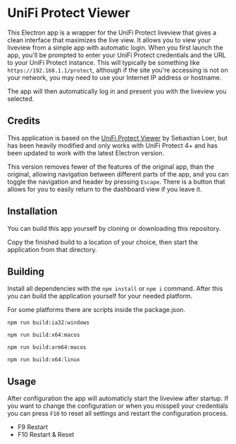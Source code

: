 # UniFi Protect Viewer

This Electron app is a wrapper for the UniFi Protect liveview that gives a clean interface that maximizes the live view. It allows you to view your liveview from a simple app with automatic login. When you first launch the app, you'll be prompted to enter your UniFi Protect credentials and the URL to your UniFi Protect instance. This will typically be something like `https://192.168.1.1/protect`, although if the site you're accessing is not on your network, you may need to use your Internet IP address or hostname.

The app will then automatically log in and present you with the liveview you selected.

## Credits

This application is based on the [UniFi Protect Viewer](https://github.com/digital195/unifi-protect-viewer) by Sebastian Loer, but has been heavily modified and only works with UniFi Protect 4+ and has been updated to work with the latest Electron version.

This version removes fewer of the features of the original app, than the original, allowing navigation between different parts of the app, and you can toggle the navigation and header by pressing `Escape`. There is a button that allows for you to easily return to the dashboard view if you leave it.

## Installation

You can build this app yourself by cloning or downloading this repository.

Copy the finished build to a location of your choice, then start the application from that directory.

## Building

Install all dependencies with the `npm install` or `npm i` command. After this you can build the application yourself for your needed platform.

For some platforms there are scripts inside the package.json.

`npm run build:ia32:windows`

`npm run build:x64:macos`

`npm run build:arm64:macos`

`npm run build:x64:linux`

## Usage

After configuration the app will automaticly start the liveview after startup. If you want to change the configuration or when you misspell your credentials you can press `F10` to reset all settings and restart the configuration process.

- F9 Restart
- F10 Restart & Reset
